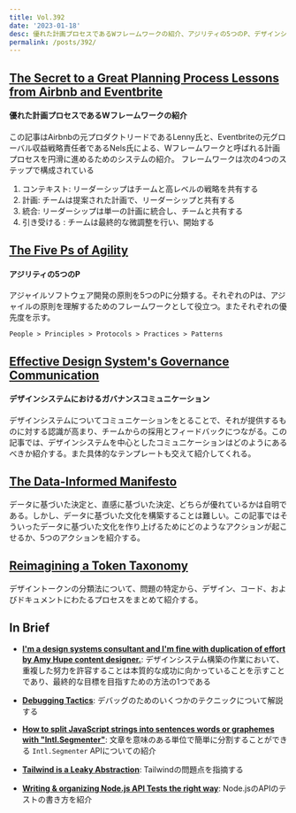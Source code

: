 ```yaml
---
title: Vol.392
date: '2023-01-18'
desc: 優れた計画プロセスであるWフレームワークの紹介、アジリティの5つのP、デザインシステムにおけるガバナンスコミュニケーション、ほか計10リンク
permalink: /posts/392/
---
```


## [The Secret to a Great Planning Process  Lessons from Airbnb and Eventbrite](https://review.firstround.com/the-secret-to-a-great-planning-process-lessons-from-airbnb-and-eventbrite)
#### 優れた計画プロセスであるWフレームワークの紹介

この記事はAirbnbの元プロダクトリードであるLenny氏と、Eventbriteの元グローバル収益戦略責任者であるNels氏による、Wフレームワークと呼ばれる計画プロセスを円滑に進めるためのシステムの紹介。
フレームワークは次の4つのステップで構成されている

1. コンテキスト: リーダーシップはチームと高レベルの戦略を共有する
2. 計画: チームは提案された計画で、リーダーシップと共有する
3. 統合: リーダーシップは単一の計画に統合し、チームと共有する
4. 引き受ける : チームは最終的な微調整を行い、開始する

## [The Five Ps of Agility](https://medium.com/@carljrogers/the-five-ps-of-agility-af65d5f20246)
#### アジリティの5つのP

アジャイルソフトウェア開発の原則を5つのPに分類する。それぞれのPは、アジャイルの原則を理解するためのフレームワークとして役立つ。またそれぞれの優先度を示す。

`People > Principles > Protocols > Practices > Patterns`


## [Effective Design System's Governance Communication](https://designsystemcentral.com/effective-design-systems-governance-communication/119/)
#### デザインシステムにおけるガバナンスコミュニケーション

デザインシステムについてコミュニケーションをとることで、それが提供するものに対する認識が高まり、チームからの採用とフィードバックにつながる。この記事では、デザインシステムを中心としたコミュニケーションはどのようにあるべきか紹介する。また具体的なテンプレートも交えて紹介してくれる。


## [The Data-Informed Manifesto](https://joulee.medium.com/the-data-informed-manifesto-9dd8c240382f)

データに基づいた決定と、直感に基づいた決定、どちらが優れているかは自明である。しかし、データに基づいた文化を構築することは難しい。この記事ではそういったデータに基づいた文化を作り上げるためにどのようなアクションが起こせるか、5つのアクションを紹介する。


## [Reimagining a Token Taxonomy](https://medium.com/eightshapes-llc/reimagining-a-token-taxonomy-462d35b2b033)

デザイントークンの分類法について、問題の特定から、デザイン、コード、およびドキュメントにわたるプロセスをまとめて紹介する。


## In Brief

- **[I'm a design systems consultant and I'm fine with duplication of effort by Amy Hupe content designer.](https://amyhupe.co.uk/articles/why-i-support-duplicated-effort/)**: デザインシステム構築の作業において、重複した努力を許容することは本質的な成功に向かっていることを示すことであり、最終的な目標を目指すための方法の1つである

- **[Debugging Tactics](https://addyosmani.com/blog/debugging-tactics/)**: デバッグのためのいくつかのテクニックについて解説する

- **[How to split JavaScript strings into sentences words or graphemes with "Intl.Segmenter"](https://www.stefanjudis.com/today-i-learned/how-to-split-javascript-strings-with-intl-segmenter/)**: 文章を意味のある単位で簡単に分割することができる `Intl.Segmenter` APIについての紹介

- **[Tailwind is a Leaky Abstraction](https://jakelazaroff.com/words/tailwind-is-a-leaky-abstraction/)**: Tailwindの問題点を指摘する

- **[Writing & organizing Node.js API Tests the right way](https://larswaechter.dev/blog/nodejs-api-testing/)**: Node.jsのAPIのテストの書き方を紹介
